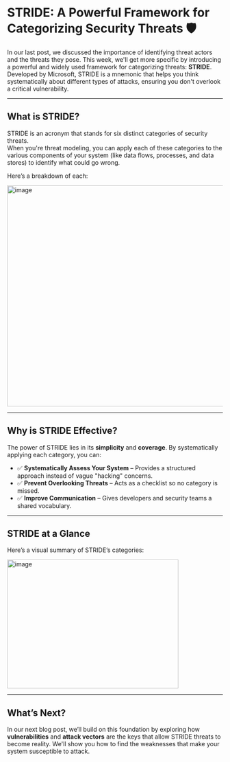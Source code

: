 # STRIDE: A Powerful Framework for Categorizing Security Threats 🛡️

In our last post, we discussed the importance of identifying threat actors and the threats they pose. This week, we'll get more specific by introducing a powerful and widely used framework for categorizing threats: **STRIDE**. Developed by Microsoft, STRIDE is a mnemonic that helps you think systematically about different types of attacks, ensuring you don't overlook a critical vulnerability.

---

## What is STRIDE?

STRIDE is an acronym that stands for six distinct categories of security threats.  
When you're threat modeling, you can apply each of these categories to the various components of your system (like data flows, processes, and data stores) to identify what could go wrong.

Here’s a breakdown of each:

<img width="1536" height="515" alt="image" src="https://github.com/user-attachments/assets/d16305b4-aead-4b65-9dc0-e954bbfc7ae5" />

---

## Why is STRIDE Effective?

The power of STRIDE lies in its **simplicity** and **coverage**. By systematically applying each category, you can:

- ✅ **Systematically Assess Your System** – Provides a structured approach instead of vague "hacking" concerns.  
- ✅ **Prevent Overlooking Threats** – Acts as a checklist so no category is missed.  
- ✅ **Improve Communication** – Gives developers and security teams a shared vocabulary.  

---

## STRIDE at a Glance

Here’s a visual summary of STRIDE’s categories:  

<img width="400" height="300" alt="image" src="https://github.com/user-attachments/assets/f420e157-6c24-4535-89ea-c2a8457b2f14" />

---

## What’s Next?

In our next blog post, we’ll build on this foundation by exploring how **vulnerabilities** and **attack vectors** are the keys that allow STRIDE threats to become reality. We'll show you how to find the weaknesses that make your system susceptible to attack.
